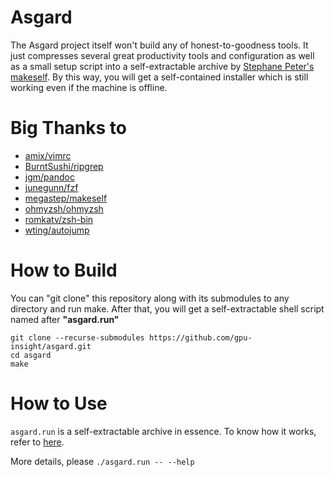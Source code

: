 # Asgard

The Asgard project itself won't build any of honest-to-goodness tools. It just compresses several great productivity tools and configuration as well as a small setup script into a self-extractable archive by [Stephane Peter's makeself](https://github.com/megastep/makeself). By this way, you will get a self-contained installer which is still working even if the machine is offline.

# Big Thanks to

- [amix/vimrc](https://github.com/amix/vimrc)
- [BurntSushi/ripgrep](https://github.com/BurntSushi/ripgrep)
- [jgm/pandoc](https://github.com/jgm/pandoc)
- [junegunn/fzf](https://github.com/junegunn/fzf)
- [megastep/makeself](https://github.com/megastep/makeself)
- [ohmyzsh/ohmyzsh](https://github.com/ohmyzsh/ohmyzsh)
- [romkatv/zsh-bin](https://github.com/romkatv/zsh-bin)
- [wting/autojump](https://github.com/wting/autojump)

# How to Build

You can "git clone" this repository along with its submodules to any directory and run make. After that, you will get a self-extractable shell script named after **"asgard.run"**

```
git clone --recurse-submodules https://github.com/gpu-insight/asgard.git
cd asgard
make
```

# How to Use

`asgard.run` is a self-extractable archive in essence. To know how it works, refer to [here](https://github.com/megastep/makeself).

More details, please `./asgard.run -- --help`
